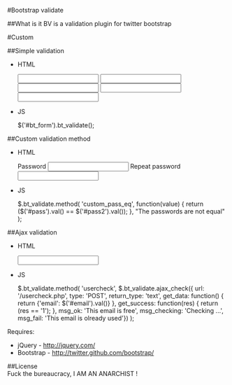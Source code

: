 #Bootstrap validate

##What is it
BV is a validation plugin for twitter bootstrap

#Custom

##Simple validation
 - HTML

    <form method="post" id="bt_form">
      <input name="name" type="text" validate="required"/>
      <input name="email" type="text" validate="email"/>
      <input name="www" type="text" validate="www"/>
      <input name="address" type="text" validate="length_min,10"/>
      <input name="number" id="number" type="text" validate="float|between,5,7"/>

 - JS

    $('#bt_form').bt_validate();

##Custom validation method
 - HTML

    <label for="pass">Password</label>
    <input name="pass" id="pass" type="password" validate="length_min,5"/>
    <label for="pass2">Repeat password</label>
    <input name="pass2" id="pass2" type="password" validate="custom_pass_eq"/>

 - JS

    $.bt_validate.method(
      'custom_pass_eq', 
      function(value) {
        return ($('#pass').val() == $('#pass2').val());
      },
      "The passwords are not equal"
    );

##Ajax validation
 - HTML

    <input name="email" id="email" type="text" validate="required|email|usercheck"/>

 - JS

    $.bt_validate.method(
          'usercheck', 
          $.bt_validate.ajax_check({
            url: '/usercheck.php', 
            type: 'POST',
            return_type: 'text',
            get_data: function() { return {'email': $('#email').val()} }, 
            get_success: function(res) { return (res == '1'); },
            msg_ok: 'This email is free', 
            msg_checking: 'Checking ...', 
            msg_fail: 'This email is olready used'})
    );

Requires:
  * jQuery - http://jquery.com/
  * Bootstrap - http://twitter.github.com/bootstrap/

##License  
Fuck the bureaucracy, I AM AN ANARCHIST !